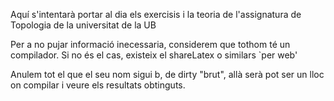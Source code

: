 Aquí s'intentarà portar al dia els exercisis i la teoria de l'assignatura de Topologia de la universitat de la UB


Per a no pujar informació inecessaria, considerem que tothom té un compilador. Si no és el cas, existeix el shareLatex o similars `per web'

Anulem tot el que el seu nom sigui b, de dirty "brut", allà serà pot ser un lloc on compilar i veure els resultats obtinguts.
